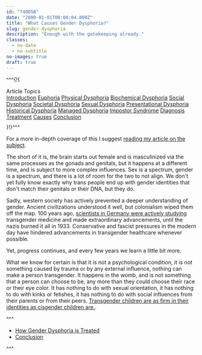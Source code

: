 ```yaml
---
id: "740D5B"
date: "2000-01-01T00:00:04.000Z"
title: "What Causes Gender Dysphoria?"
slug: gender-dysphoria
description: "Enough with the gatekeeping already."
classes:
  - no-date
  - no-subtitle
no-images: true
draft: true
---
```


^^^{!{
<div class="card right span4" style="margin-top: 0; margin-bottom: 10px;">
  <div class="card-header">Article Topics</div>
  <div class="list-group list-group-flush">
    <a class="list-group-item" href="index.html">Introduction</a>
    <a class="list-group-item" href="01-euphoria.html">Euphoria</a>
    <a class="list-group-item" href="02-physical-biochemical.html#physical-dysphoria">Physical Dysphoria</a>
    <a class="list-group-item" href="02-physical-biochemical.html#biochemical-dysphoria">Biochemical Dysphoria</a>
    <a class="list-group-item" href="03-social-societal.html#social-dysphoria">Social Dysphoria</a>
    <a class="list-group-item" href="03-social-societal.html#societal-dysphoria">Societal Dysphoria</a>
    <a class="list-group-item" href="03-social-societal.html#sexual-dysphoria">Sexual Dysphoria</a>
    <a class="list-group-item" href="04-presentational.html#presentational-dysphoria">Presentational Dysphoria</a>
    <a class="list-group-item" href="04-presentational.html#historical-dysphoria">Historical Dysphoria</a>
    <a class="list-group-item" href="05-managed.html#managed-dysphoria">Managed Dysphoria</a>
    <a class="list-group-item" href="05-managed.html#impostor-syndrome">Impostor Syndrome</a>
    <a class="list-group-item" href="06-diagnosis.html">Diagnosis</a>
    <a class="list-group-item" href="07-treatment.html">Treatment</a>
    <a class="list-group-item active" href="08-causes.html">Causes</a>
    <a class="list-group-item" href="09-conclusion.html">Conclusion</a>
  </div>
</div>
}!}^^^

For a more in-depth coverage of this I suggest [reading my article on the subject](/p/A37736/i-am-biologically-female/).

The short of it is, the brain starts out female and is masculinized via the same processes as the gonads and genitals, but it happens at a different time, and is subject to more complex influences. Sex is a spectrum, gender is a spectrum, and there is a lot of room for the two to not align. We don't yet fully know exactly why trans people end up with gender identities that don't match their genitals or their DNA, but they do.

Sadly, western society has actively prevented a deeper understanding of gender. Ancient civilizations understood it well, but colonialism wiped them off the map. 100 years ago, [scientists in Germany were actively studying](https://en.wikipedia.org/wiki/Institut_f%C3%BCr_Sexualwissenschaft) transgender medicine and made extraordinary advancements, until the nazis burned it all in 1933. Conservative and fascist pressures in the modern day have hindered advancements in transgender healthcare whenever possible.

Yet, progress continues, and every few years we learn a little bit more.

What we know for certain is that it is not a psychological condition, it is not something caused by trauma or by any external influence, nothing can make a person transgender. It happens in the womb, and is not something that a person can choose to be, any more than they could choose their race or their eye color. It has nothing to do with sexual orientation, it has nothing to do with kinks or fetishes, it has nothing to do with social influences from their parents or from their peers. [Transgender children are as firm in their identities as cisgender children are.](https://www.forbes.com/sites/dawnstaceyennis/2020/12/29/study-transgender-children-recognize-their-authentic-gender-at-early-age-just-like-other-kids/#20bbb14526bf).


^^^<ul class="nav nav-fill pager">
  <li class="nav-item">
    <a href="07-treatment.html" class="btn btn-info btn-arrow-left">How Gender Dysphoria is Treated</a>
  </li>
  <li class="nav-item">
    <a href="09-conclusion.html" class="btn btn-primary btn-arrow-right">Conclusion</a>
  </li>
</ul>^^^
